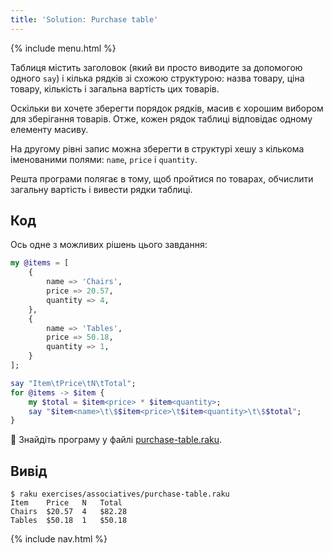 ```yaml
---
title: 'Solution: Purchase table'
---
```


{% include menu.html %}

Таблиця містить заголовок (який ви просто виводите за допомогою одного `say`) і кілька рядків зі схожою структурою: назва товару, ціна товару, кількість і загальна вартість цих товарів.

Оскільки ви хочете зберегти порядок рядків, масив є хорошим вибором для зберігання товарів. Отже, кожен рядок таблиці відповідає одному елементу масиву.

На другому рівні запис можна зберегти в структурі хешу з кількома іменованими полями: `name`, `price` і `quantity`.

Решта програми полягає в тому, щоб пройтися по товарах, обчислити загальну вартість і вивести рядки таблиці.

## Код

Ось одне з можливих рішень цього завдання:

```raku
my @items = [
    {
        name => 'Chairs',
        price => 20.57,
        quantity => 4,
    },
    {
        name => 'Tables',
        price => 50.18,
        quantity => 1,
    }
];

say "Item\tPrice\tN\tTotal";
for @items -> $item {
    my $total = $item<price> * $item<quantity>;
    say "$item<name>\t\$$item<price>\t$item<quantity>\t\$$total";
}
```

🦋 Знайдіть програму у файлі [purchase-table.raku](https://github.com/ash/raku-course/blob/master/exercises/associatives/purchase-table.raku).

## Вивід

```console
$ raku exercises/associatives/purchase-table.raku
Item	Price	N	Total
Chairs	$20.57	4	$82.28
Tables	$50.18	1	$50.18
```

{% include nav.html %}